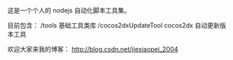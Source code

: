 这是一个个人的 nodejs 自动化脚本工具集。

目前包含：
/tools 基础工具类库
/cocos2dxUpdateTool cocos2dx 自动更新版本工具


欢迎大家来我的博客：
http://blog.csdn.net/jiexiaopei_2004